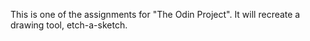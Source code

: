 This is one of the assignments for "The Odin Project". It will recreate a drawing tool, etch-a-sketch.
